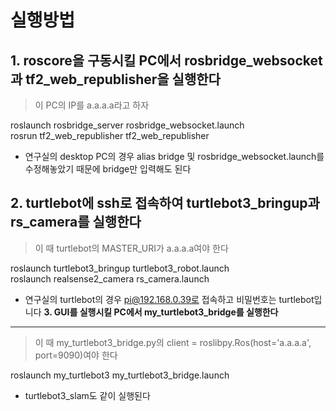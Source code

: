 실행방법
========

**1. roscore을 구동시킬 PC에서 rosbridge_websocket과 tf2_web_republisher을 실행한다**
---------------------------------------------------------------------------------
> 이 PC의 IP를 a.a.a.a라고 하자   

roslaunch rosbridge_server rosbridge_websocket.launch   
rosrun tf2_web_republisher tf2_web_republisher   
* 연구실의 desktop PC의 경우 alias bridge 및 rosbridge_websocket.launch를 수정해놓았기 때문에 bridge만 입력해도 된다   


**2. turtlebot에 ssh로 접속하여 turtlebot3_bringup과 rs_camera를 실행한다**
---------------------------------------------------------------------
> 이 때 turtlebot의 MASTER_URI가 a.a.a.a여야 한다   

roslaunch turtlebot3_bringup turtlebot3_robot.launch   
roslaunch realsense2_camera rs_camera.launch   
* 연구실의 turtlebot의 경우 pi@192.168.0.39로 접속하고 비밀번호는 turtlebot입니다
**3. GUI를 실행시킬 PC에서 my_turtlebot3_bridge를 실행한다**
--------------------------------------------------------
> 이 때 my_turtlebot3_bridge.py의 client = roslibpy.Ros(host='a.a.a.a', port=9090)여야 한다   

roslaunch my_turtlebot3 my_turtlebot3_bridge.launch   
* turtlebot3_slam도 같이 실행된다
